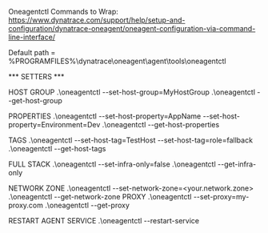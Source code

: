 Oneagentctl Commands to Wrap:
https://www.dynatrace.com/support/help/setup-and-configuration/dynatrace-oneagent/oneagent-configuration-via-command-line-interface/

Default path = %PROGRAMFILES%\dynatrace\oneagent\agent\tools\oneagentctl

*** SETTERS *** 

HOST GROUP
.\oneagentctl --set-host-group=MyHostGroup
.\oneagentctl --get-host-group

PROPERTIES
.\oneagentctl --set-host-property=AppName --set-host-property=Environment=Dev
.\oneagentctl --get-host-properties 

TAGS
.\oneagentctl --set-host-tag=TestHost --set-host-tag=role=fallback
.\oneagentctl --get-host-tags

FULL STACK
.\oneagentctl --set-infra-only=false
.\oneagentctl --get-infra-only

NETWORK ZONE
.\oneagentctl --set-network-zone=<your.network.zone>
.\oneagentctl --get-network-zone
PROXY
.\oneagentctl --set-proxy=my-proxy.com
.\oneagentctl --get-proxy

RESTART AGENT SERVICE
.\oneagentctl --restart-service